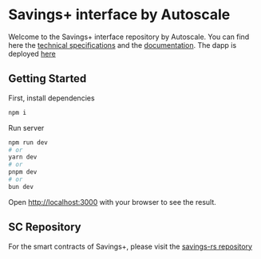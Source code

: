 # Savings+ interface by Autoscale 
Welcome to the Savings+ interface repository by Autoscale. 
You can find here the [technical specifications](https://docs.google.com/document/d/1c1ayR6Yxo5nqzNyRjX9pfLqY6PH3B73JMhVxSzIN72o/edit?usp=sharing) and the [documentation](https://knowing-dewberry-166.notion.site/Savings-by-Autoscale-cd3f225c831d4fc1bff8bb590cad9824?pvs=4).
The dapp is deployed [here](https://saving-interface.vercel.app)

## Getting Started

First, install dependencies
```bash
npm i
```

Run server
```bash
npm run dev
# or
yarn dev
# or
pnpm dev
# or
bun dev
```

Open [http://localhost:3000](http://localhost:3000) with your browser to see the result.

## SC Repository
For the smart contracts of Savings+, please visit the [savings-rs repository](https://github.com/autoscale-defi/savings-rs)
